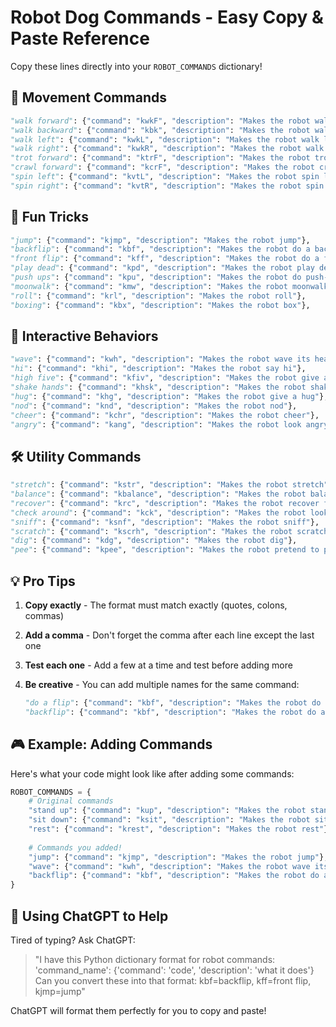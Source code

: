 # Robot Dog Commands - Easy Copy & Paste Reference

Copy these lines directly into your `ROBOT_COMMANDS` dictionary!

## 🚶 Movement Commands

```python
"walk forward": {"command": "kwkF", "description": "Makes the robot walk forward"},
"walk backward": {"command": "kbk", "description": "Makes the robot walk backward"},
"walk left": {"command": "kwkL", "description": "Makes the robot walk left"},
"walk right": {"command": "kwkR", "description": "Makes the robot walk right"},
"trot forward": {"command": "ktrF", "description": "Makes the robot trot forward"},
"crawl forward": {"command": "kcrF", "description": "Makes the robot crawl forward"},
"spin left": {"command": "kvtL", "description": "Makes the robot spin left"},
"spin right": {"command": "kvtR", "description": "Makes the robot spin right"},
```

## 🤸 Fun Tricks

```python
"jump": {"command": "kjmp", "description": "Makes the robot jump"},
"backflip": {"command": "kbf", "description": "Makes the robot do a backflip"},
"front flip": {"command": "kff", "description": "Makes the robot do a front flip"},
"play dead": {"command": "kpd", "description": "Makes the robot play dead"},
"push ups": {"command": "kpu", "description": "Makes the robot do push-ups"},
"moonwalk": {"command": "kmw", "description": "Makes the robot moonwalk"},
"roll": {"command": "krl", "description": "Makes the robot roll"},
"boxing": {"command": "kbx", "description": "Makes the robot box"},
```

## 👋 Interactive Behaviors

```python
"wave": {"command": "kwh", "description": "Makes the robot wave its head"},
"hi": {"command": "khi", "description": "Makes the robot say hi"},
"high five": {"command": "kfiv", "description": "Makes the robot give a high five"},
"shake hands": {"command": "khsk", "description": "Makes the robot shake hands"},
"hug": {"command": "khg", "description": "Makes the robot give a hug"},
"nod": {"command": "knd", "description": "Makes the robot nod"},
"cheer": {"command": "kchr", "description": "Makes the robot cheer"},
"angry": {"command": "kang", "description": "Makes the robot look angry"},
```

## 🛠️ Utility Commands

```python
"stretch": {"command": "kstr", "description": "Makes the robot stretch"},
"balance": {"command": "kbalance", "description": "Makes the robot balance"},
"recover": {"command": "krc", "description": "Makes the robot recover from falling"},
"check around": {"command": "kck", "description": "Makes the robot look around"},
"sniff": {"command": "ksnf", "description": "Makes the robot sniff"},
"scratch": {"command": "kscrh", "description": "Makes the robot scratch"},
"dig": {"command": "kdg", "description": "Makes the robot dig"},
"pee": {"command": "kpee", "description": "Makes the robot pretend to pee"},
```

## 💡 Pro Tips

1. **Copy exactly** - The format must match exactly (quotes, colons, commas)
2. **Add a comma** - Don't forget the comma after each line except the last one
3. **Test each one** - Add a few at a time and test before adding more
4. **Be creative** - You can add multiple names for the same command:

   ```python
   "do a flip": {"command": "kbf", "description": "Makes the robot do a backflip"},
   "backflip": {"command": "kbf", "description": "Makes the robot do a backflip"},
   ```

## 🎮 Example: Adding Commands

Here's what your code might look like after adding some commands:

```python
ROBOT_COMMANDS = {
    # Original commands
    "stand up": {"command": "kup", "description": "Makes the robot stand up"},
    "sit down": {"command": "ksit", "description": "Makes the robot sit down"},  
    "rest": {"command": "krest", "description": "Makes the robot rest"},
    
    # Commands you added!
    "jump": {"command": "kjmp", "description": "Makes the robot jump"},
    "wave": {"command": "kwh", "description": "Makes the robot wave its head"},
    "backflip": {"command": "kbf", "description": "Makes the robot do a backflip"},
}
```

## 🤖 Using ChatGPT to Help

Tired of typing? Ask ChatGPT:

> "I have this Python dictionary format for robot commands:  
> 'command_name': {'command': 'code', 'description': 'what it does'}  
> Can you convert these into that format: kbf=backflip, kff=front flip, kjmp=jump"

ChatGPT will format them perfectly for you to copy and paste!
